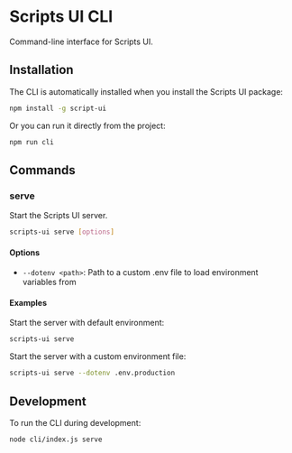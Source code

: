 # Scripts UI CLI

Command-line interface for Scripts UI.

## Installation

The CLI is automatically installed when you install the Scripts UI package:

```bash
npm install -g script-ui
```

Or you can run it directly from the project:

```bash
npm run cli
```

## Commands

### serve

Start the Scripts UI server.

```bash
scripts-ui serve [options]
```

#### Options

- `--dotenv <path>`: Path to a custom .env file to load environment variables from

#### Examples

Start the server with default environment:

```bash
scripts-ui serve
```

Start the server with a custom environment file:

```bash
scripts-ui serve --dotenv .env.production
```

## Development

To run the CLI during development:

```bash
node cli/index.js serve
```
